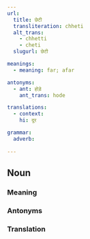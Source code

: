 ```yaml
---
url:
  title: छेटी
  transliteration: chheti
  alt_trans:
    - chhetti
    - cheti
  slugurl: छेटी

meanings:
  - meaning: far; afar

antonyms:
  - ant: होड़े
    ant_trans: hode

translations:
  - context:
    hi: दूर

grammar:
  adverb:
  
---
```


## Noun
<!-- <fos :grammar="grammar" :url="url"></fos> -->

### Meaning
<meaning :meanings="meanings" :url="url"></meaning>

<!-- ### Examples
<eg :eg="examples" :url="url"></eg> -->

<!-- ### Synonyms
<syn :syn="synonyms" :url="url"></syn> -->

### Antonyms
<ant :ant="antonyms" :url="url"></ant>

### Translation
<translation :translation="translations" :url="url"></translation>

<!-- ### Declension
<noun-decl :grammar="grammar" :url="url"></noun-decl> -->

<!-- ### Related
<related :related="related" :url="url"></related> -->

<!-- ### Similar
<similar :similar="similar" :url="url"></similar> -->
